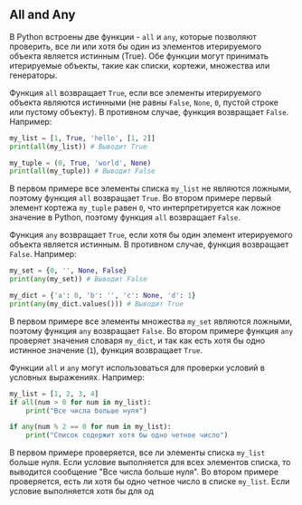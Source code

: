 ## All and Any

В Python встроены две функции - `all` и `any`, которые позволяют проверить, все ли или хотя бы один из элементов итерируемого объекта является истинным (True). Обе функции могут принимать итерируемые объекты, такие как списки, кортежи, множества или генераторы.

Функция `all` возвращает `True`, если все элементы итерируемого объекта являются истинными (не равны `False`, `None`, `0`, пустой строке или пустому объекту). В противном случае, функция возвращает `False`. Например:

```python
my_list = [1, True, 'hello', [1, 2]]
print(all(my_list)) # Выводит True

my_tuple = (0, True, 'world', None)
print(all(my_tuple)) # Выводит False
```

В первом примере все элементы списка `my_list` не являются ложными, поэтому функция `all` возвращает `True`. Во втором примере первый элемент кортежа `my_tuple` равен `0`, что интерпретируется как ложное значение в Python, поэтому функция `all` возвращает `False`.

Функция `any` возвращает `True`, если хотя бы один элемент итерируемого объекта является истинным. В противном случае, функция возвращает `False`. Например:

```python
my_set = {0, '', None, False}
print(any(my_set)) # Выводит False

my_dict = {'a': 0, 'b': '', 'c': None, 'd': 1}
print(any(my_dict.values())) # Выводит True
```

В первом примере все элементы множества `my_set` являются ложными, поэтому функция `any` возвращает `False`. Во втором примере функция `any` проверяет значения словаря `my_dict`, и так как есть хотя бы одно истинное значение (`1`), функция возвращает `True`.

Функции `all` и `any` могут использоваться для проверки условий в условных выражениях. Например:

```python
my_list = [1, 2, 3, 4]
if all(num > 0 for num in my_list):
    print("Все числа больше нуля")

if any(num % 2 == 0 for num in my_list):
    print("Список содержит хотя бы одно четное число")
```

В первом примере проверяется, все ли элементы списка `my_list` больше нуля. Если условие выполняется для всех элементов списка, то выводится сообщение "Все числа больше нуля". Во втором примере проверяется, есть ли хотя бы одно четное число в списке `my_list`. Если условие выполняется хотя бы для од


